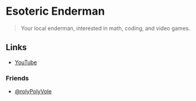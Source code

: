 # Esoteric Enderman

> Your local enderman, interested in math, coding, and video games.

## Links

- [YouTube](https://www.youtube.com/@esotericenderman)

### Friends

- [@rolyPolyVole](https://github.com/rolyPolyVole)
